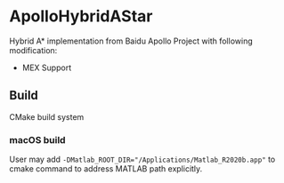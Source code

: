 # ApolloHybridAStar

Hybrid A* implementation from Baidu Apollo Project with following modification:

* MEX Support

## Build

CMake build system

### macOS build

User may add `-DMatlab_ROOT_DIR="/Applications/Matlab_R2020b.app"`
to cmake command to address MATLAB path explicitly.
